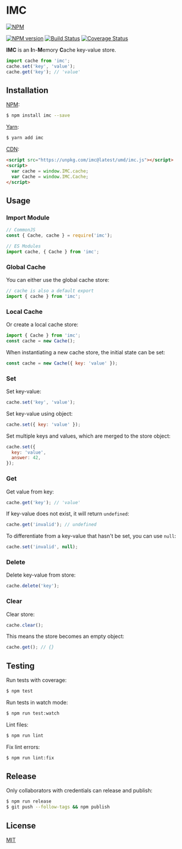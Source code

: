 # IMC

[![NPM](https://nodei.co/npm/imc.png)](https://nodei.co/npm/imc/)

[![NPM version](https://img.shields.io/npm/v/imc.svg)](https://www.npmjs.com/package/imc)
[![Build Status](https://travis-ci.org/remarkablemark/imc.svg?branch=master)](https://travis-ci.org/remarkablemark/imc)
[![Coverage Status](https://coveralls.io/repos/github/remarkablemark/imc/badge.svg?branch=master)](https://coveralls.io/github/remarkablemark/imc?branch=master)

**IMC** is an **I**n-**M**emory **C**ache key-value store.

```js
import cache from 'imc';
cache.set('key', 'value');
cache.get('key'); // 'value'
```

## Installation

[NPM](https://www.npmjs.com/package/imc):

```sh
$ npm install imc --save
```

[Yarn](https://yarnpkg.com/package/imc):

```sh
$ yarn add imc
```

[CDN](https://unpkg.com/imc/):

```html
<script src="https://unpkg.com/imc@latest/umd/imc.js"></script>
<script>
  var cache = window.IMC.cache;
  var Cache = window.IMC.Cache;
</script>
```

## Usage

### Import Module

```js
// CommonJS
const { Cache, cache } = require('imc');

// ES Modules
import cache, { Cache } from 'imc';
```

### Global Cache

You can either use the global cache store:

```js
// cache is also a default export
import { cache } from 'imc';
```

### Local Cache

Or create a local cache store:

```js
import { Cache } from 'imc';
const cache = new Cache();
```

When instantiating a new cache store, the initial state can be set:

```js
const cache = new Cache({ key: 'value' });
```

### Set

Set key-value:

```js
cache.set('key', 'value');
```

Set key-value using object:

```js
cache.set({ key: 'value' });
```

Set multiple keys and values, which are merged to the store object:

```js
cache.set({
  key: 'value',
  answer: 42,
});
```

### Get

Get value from key:

```js
cache.get('key'); // 'value'
```

If key-value does not exist, it will return `undefined`:

```js
cache.get('invalid'); // undefined
```

To differentiate from a key-value that hasn't be set, you can use `null`:

```js
cache.set('invalid', null);
```

### Delete

Delete key-value from store:

```js
cache.delete('key');
```

### Clear

Clear store:

```js
cache.clear();
```

This means the store becomes an empty object:

```js
cache.get(); // {}
```

## Testing

Run tests with coverage:

```sh
$ npm test
```

Run tests in watch mode:

```sh
$ npm run test:watch
```

Lint files:

```sh
$ npm run lint
```

Fix lint errors:

```sh
$ npm run lint:fix
```

## Release

Only collaborators with credentials can release and publish:

```sh
$ npm run release
$ git push --follow-tags && npm publish
```

## License

[MIT](https://github.com/remarkablemark/imc/blob/master/LICENSE)
